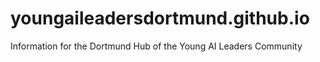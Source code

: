 # youngaileadersdortmund.github.io
Information for the Dortmund Hub of the Young AI Leaders Community
